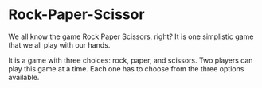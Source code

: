 # Rock-Paper-Scissor
We all know the game Rock Paper Scissors, right? It is one simplistic game that we all play with our hands.

It is a game with three choices: rock, paper, and scissors. Two players can play this game at a time. Each one has to choose from the three options available. 
